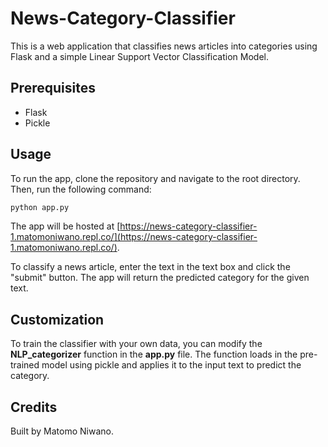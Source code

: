 # News-Category-Classifier

This is a web application that classifies news articles into categories using Flask and a simple Linear Support Vector Classification Model.

## Prerequisites

* Flask
* Pickle

## Usage

To run the app, clone the repository and navigate to the root directory. Then, run the following command:

```bash
python app.py
```

The app will be hosted at [https://news-category-classifier-1.matomoniwano.repl.co/](https://news-category-classifier-1.matomoniwano.repl.co/).

To classify a news article, enter the text in the text box and click the "submit" button. The app will return the predicted category for the given text.

## Customization
To train the classifier with your own data, you can modify the **NLP_categorizer** function in the **app.py** file. The function loads in the pre-trained model using pickle and applies it to the input text to predict the category.

## Credits
Built by Matomo Niwano.
